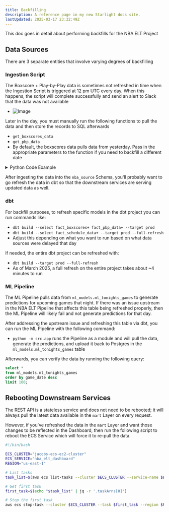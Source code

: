 ```yaml
---
title: Backfilling
description: A reference page in my new Starlight docs site.
lastUpdated: 2025-03-17 23:32:49Z
---
```


This doc goes in detail about performing backfills for the NBA ELT Project

## Data Sources

There are 3 separate entities that involve varying degrees of backfilling

### Ingestion Script

The Boxscore + Play-by-Play data is sometimes not refreshed in time when the Ingestion Script is triggered at 12 pm UTC every day. When this happens, the script will complete successfully and send an alert to Slack that the data was not available

- ![Image](https://github.com/user-attachments/assets/f91a4a91-6325-47e0-b87c-b0cf27cf43ba)

Later in the day, you must manually run the following functions to pull the data and then store the records to SQL afterwards

- `get_boxscores_data`
- `get_pbp_data`
- By default, the boxscores data pulls data from yesterday. Pass in the appropriate parameters to the function if you need to backfill a different date

<details>
<summary>Python Code Example</summary>

``` py
boxscores = get_boxscores_data(feature_flags_df=feature_flags)
pbp_data = get_pbp_data(feature_flags_df=feature_flags, df=boxscores)

with engine.begin() as connection:
    write_to_sql_upsert(
        conn=connection,
        table="aws_boxscores_source",
        schema=source_schema,
        df=boxscores,
        primary_keys=["player", "date"],
    )
    write_to_sql_upsert(
        conn=connection,
        table="aws_pbp_data_source",
        schema=source_schema,
        df=pbp_data,
        primary_keys=[
            "hometeam",
            "awayteam",
            "date",
            "timequarter",
            "numberperiod",
            "descriptionplayvisitor",
            "descriptionplayhome",
        ],
    )
```

</details>

After ingesting the data into the `nba_source` Schema, you'll probably want to go refresh the data in dbt so that the downstream services are serving updated data as well.

### dbt

For backfill purposes, to refresh specific models in the dbt project you can run commands like:

- `dbt build --select fact_boxscores+ fact_pbp_data+ --target prod`
- `dbt build --select fact_schedule_data+ --target prod --full-refresh`
- Adjust this depending on what you want to run based on what data sources were delayed that day

If needed, the entire dbt project can be refreshed with:

- `dbt build --target prod --full-refresh`
- As of March 2025, a full refresh on the entire project takes about ~4 minutes to run

### ML Pipeline

The ML Pipeline pulls data from `ml_models.ml_tonights_games` to generate predictions for upcoming games that night. If there was an issue upstream in the NBA ELT Pipeline that affects this table being refreshed properly, then the ML Pipeline will likely fail and not generate predictions for that day.

After addressing the upstream issue and refreshing this table via dbt, you can run the ML Pipeline with the following command: 

- `python -m src.app` runs the Pipeline as a module and will pull the data, generate the predictions, and upload it back to Postgres in the `ml_models.ml_tonights_games` table

Afterwards, you can verify the data by running the following query:

``` sql
select *
from ml_models.ml_tonights_games
order by game_date desc
limit 100;
```

## Rebooting Downstream Services

The REST API is a stateless service and does not need to be rebooted; it will always pull the latest data available in the `mart` Layer on every request.

However, if you've refreshed the data in the `mart` Layer and want those changes to be reflected in the Dashboard, then run the following script to reboot the ECS Service which will force it to re-pull the data.

``` sh
#!/bin/bash

ECS_CLUSTER="jacobs-ecs-ec2-cluster"
ECS_SERVICE="nba_elt_dashboard"
REGION="us-east-1"

# List tasks
task_list=$(aws ecs list-tasks --cluster $ECS_CLUSTER --service-name $ECS_SERVICE --region $REGION)

# Get first task
first_task=$(echo "$task_list" | jq -r '.taskArns[0]')

# Stop the first task
aws ecs stop-task --cluster $ECS_CLUSTER --task $first_task --region $REGION

```